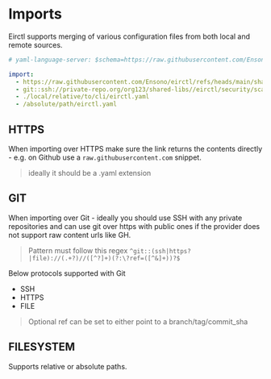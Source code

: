 # Imports

Eirctl supports merging of various configuration files from both local and remote sources.

```yaml
# yaml-language-server: $schema=https://raw.githubusercontent.com/Ensono/eirctl/refs/heads/main/schemas/schema_v1.json

import:
  - https://raw.githubusercontent.com/Ensono/eirctl/refs/heads/main/shared/infra/tf.yaml
  - git::ssh://private-repo.org/org123/shared-libs//eirctl/security/scaning.yaml?ref=v0.0.1
  - ./local/relative/to/cli/eirctl.yaml
  - /absolute/path/eirctl.yaml
```

## HTTPS

When importing over HTTPS make sure the link returns the contents directly - e.g. on Github use a `raw.githubusercontent.com` snippet.

> ideally it should be a .yaml extension

## GIT

When importing over Git - ideally you should use SSH with any private repositories and can use git over https with public ones if the provider does not support raw content urls like GH.

> Pattern must follow this regex `^git::(ssh|https?|file)://(.+?)//([^?]+)(?:\?ref=([^&]+))?$`

Below protocols supported with Git

- SSH
- HTTPS
- FILE

> Optional ref can be set to either point to a branch/tag/commit_sha

## FILESYSTEM

Supports relative or absolute paths.
